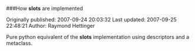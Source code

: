 ###How __slots__ are implemented

Originally published: 2007-09-24 20:03:32
Last updated: 2007-09-25 22:48:21
Author: Raymond Hettinger

Pure python equivalent of the __slots__ implementation using descriptors and a metaclass.